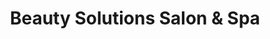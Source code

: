 ---
title: "Beauty Solutions Salon & Spa"
url: /huntington/beauty-solutions-salon-and-spa/
shop: beauty
---